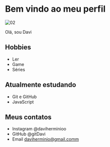# Bem vindo ao meu perfil
![02](https://user-images.githubusercontent.com/99046594/185160177-868351dc-f392-4763-a7c7-0adaf0c38a5c.jpg)

Olá, sou Davi

## Hobbies
- Ler
- Game
- Séries

## Atualmente estudando

- Git e GitHub
- JavaScript

## Meus contatos

- Instagram @daviherminioo
- GitHub @gitDavi
- Email daviherminio@gmail.comm
